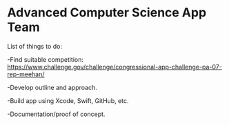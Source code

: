 # Advanced Computer Science App Team

List of things to do:

-Find suitable competition: https://www.challenge.gov/challenge/congressional-app-challenge-pa-07-rep-meehan/

-Develop outline and approach.

-Build app using Xcode, Swift, GitHub, etc.

-Documentation/proof of concept.
